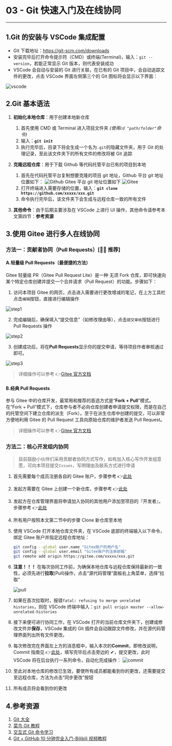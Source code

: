 # 03 - Git 快速入门及在线协同

---

## 1.Git 的安装与 VSCode 集成配置

- Git 下载地址：https://git-scm.com/downloads
- 安装完毕后打开命令提示符（CMD）或终端(Terminal)，输入：`git --version`，若能正常显示 Git 版本，则代表安装成功
- VSCode 会自动与安装的 Git 进行关联，在已有的 Git 项目中，会自动追踪文件的更改，点击 VSCode 界面左侧第三个的 Git 图标将会显示以下界面：

![vscode](https://user-images.githubusercontent.com/1217769/29250412-5b01d194-8042-11e7-90e6-a03e0d78af41.gif)

## 2.Git 基本语法

1. **初始化本地仓库**：用于创建本地新仓库

   1. 首先使用 CMD 或 Terminal 进入项目文件夹 _(使用`cd "path/folder"`命令)_
   2. 输入：**`git init`**
   3. 执行完毕后，目录下将会生成一个名为`.git`的隐藏文件夹，用于 Git 的处理记录，至此该文件夹下的所有文件的修改将被 Git 追踪

2. **克隆远程仓库**：用于下载 Github 等代码托管平台已有的项目到本地
   1. 首先在代码托管平台复制想要克隆的项目 git 地址，Github 平台 git 地址位置如下：
      ![Github](https://docs.github.com/assets/images/help/repository/https-url-clone.png)
      Gitee 平台 git 地址位置如下
      ![Gitee](https://images.gitee.com/uploads/images/2018/0815/115602_7e40b5ff_551147.png "Gitee")
   2. 打开终端进入需要存储的位置，输入：**`git clone https://github.com/xxxxx/xxx.git`**
   3. 命令执行完毕后，该文件夹下会生成与远程仓库一致的所有文件
3. **其他命令**：由于后期主要涉及在 VSCode 上进行 UI 操作，其他命令请参考本文第四节：**参考资源**

## 3.使用 Gitee 进行多人在线协同

### 方法一：贡献者协同（Pull Requests）[💁‍♂️ 推荐]

#### A.轻量级 Pull Requests（最便捷的方法）

Gitee 轻量级 PR（Gitee Pull Request Lite）是一种 无须 Fork 仓库，即可快速向某个特定仓库创建并提交一个合并请求（Pull Request）的功能。步骤如下：

1. 访问本项目 Gitee 的网页，点击进入需要进行更改增减的笔记，在上方工具栏点击`编辑`按钮，直接进行编辑操作

![step1](https://images.gitee.com/uploads/images/2020/0313/082742_a8d773fb_551147.png)

2. 完成编辑后，确保填入“提交信息”（如修改理由等），点击`提交审核`按钮进行 Pull Requests 操作

![step2](https://images.gitee.com/uploads/images/2020/0313/083037_f17b136d_551147.png)

3. 创建成功后，将在**Pull Requests**显示你的提交申请，等待项目作者审核通过即可。

![step3](https://images.gitee.com/uploads/images/2020/0313/083226_55786b86_551147.png)

> 详细操作可以参考 👉[Gitee 官方文档](https://gitee.com/help/articles/4291#article-header2)

#### B.经典 Pull Requests

参与 Gitee 中的仓库开发，最常用和推荐的首选方式是“**Fork + Pull**”模式。在“Fork + Pull”模式下，仓库参与者不必向仓库创建者申请提交权限，而是在自己的托管空间下建立仓库的派生（Fork）。至于在派生仓库中创建的提交，可以非常方便地利用 Gitee 的 Pull Request 工具向原始仓库的维护者发送 Pull Request。

> 详细操作可以参考 👉[Gitee 官方文档](https://gitee.com/help/articles/4128#article-header0)

### 方法二：核心开发组内协同

> 目前鼓励小伙伴们采用贡献者协同方式写作，如有加入核心写作开发组意愿，可向本项目提交`Issues`，写明理由及联系方式进行申请

1. 首先需要每个成员注册各自的 Gitee 账户，步骤参考 👉[此处](https://gitee.com/help/articles/4113)
2. 发起方需要在 Gitee 上创建一个新仓库，步骤参考 👉[此处](https://gitee.com/help/articles/4120)
3. 发起方在仓库管理界面将申请加入协同的其他用户添加至项目的『开发者』，步骤参考 👉[此处](https://gitee.com/help/articles/4175)
4. 所有用户按照本文第二节中的步骤 Clone 新仓库至本地
5. 使用 VSCode 打开本地仓库文件夹，在 VSCode 底部的终端输入以下命令，绑定 Gitee 账户并指定远程仓库地址：

   ```bash
   git config --global user.name "Gitee账户的用户名"
   git config --global user.email "Gitee账户的注册邮箱"
   git remote add origin https://gitee.com/xxxxx/xxx.git
   ```

6. **注意！！！** 在每次协同工作前，为确保本地仓库与远程仓库保持最新的一致性，必须先进行**拉取**(Pull)操作，点击“源代码管理”面板右上角菜单，选择“拉取”

   ![pull](https://cache.yisu.com/upload/information/20210222/263/2395.jpg)

7. 如果在首次拉取时，报错`fatal: refusing to merge unrelated histories`，则在 VSCode 终端中输入：`git pull origin master --allow-unrelated-histories`
8. 接下来便可进行协同工作，在 VSCode 打开的当前仓库文件夹下，创建或修改文件并**保存**，VSCode 集成的 Git 插件会自动跟踪文件修改，并在源代码管理界面列出所有文件更改。
9. 每次修改完在界面左上方的消息框中，输入本次的**Commit**，即修改说明，Commit 指南见 👉[此处](https://gitee.com/help/articles/4231)，填写完毕后点击旁边的 ✔，提交更改，此时 VSCode 将在后台执行一系列命令，自动化完成操作：
   ![commit](https://user-images.githubusercontent.com/1217769/29250412-5b01d194-8042-11e7-90e6-a03e0d78af41.gif)
10. 至此对本地仓库的修改已生效，要使所有成员都能看到你的更改，还需要提交至远程仓库，方法为点击“同步更改”按钮
11. 所有成员将会看到你的更改

## 4.参考资源

1. [Git 大全](https://gitee.com/all-about-git)
2. [菜鸟 Git 教程](https://www.runoob.com/git/git-tutorial.html)
3. [交互式 Git 命令学习](https://oschina.gitee.io/learn-git-branching/)
4. [Git + GitHub 10 分钟完全入门-Bilibili 视频教程](https://www.bilibili.com/video/BV1KD4y1S7FL)
